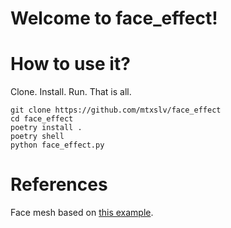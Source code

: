 # Welcome to face_effect!

# How to use it?

Clone. Install. Run. That is all.
```shell
git clone https://github.com/mtxslv/face_effect
cd face_effect
poetry install .
poetry shell
python face_effect.py
```




# References
Face mesh based on [this example](https://github.com/google/mediapipe/blob/master/docs/solutions/face_detection.md).